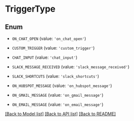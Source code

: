 # TriggerType


## Enum

* `ON_CHAT_OPEN` (value: `'on_chat_open'`)

* `CUSTOM_TRIGGER` (value: `'custom_trigger'`)

* `CHAT_INPUT` (value: `'chat_input'`)

* `SLACK_MESSAGE_RECEIVED` (value: `'slack_message_received'`)

* `SLACK_SHORTCUTS` (value: `'slack_shortcuts'`)

* `ON_HUBSPOT_MESSAGE` (value: `'on_hubspot_message'`)

* `ON_GMAIL_MESSAGE` (value: `'on_gmail_message'`)

* `ON_EMAIL_MESSAGE` (value: `'on_email_message'`)

[[Back to Model list]](../README.md#documentation-for-models) [[Back to API list]](../README.md#documentation-for-api-endpoints) [[Back to README]](../README.md)


